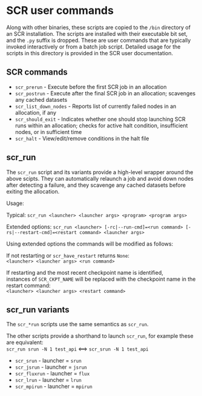 # SCR user commands
Along with other binaries, these scripts are copied to the ``/bin`` directory of an SCR installation.
The scripts are installed with their executable bit set, and the ``.py`` suffix is dropped.
These are user commands that are typically invoked interactively or from a batch job script.
Detailed usage for the scripts in this directory is provided in the SCR user documentation.

## SCR commands

- ``scr_prerun``          - Execute before the first SCR job in an allocation
- ``scr_postrun``         - Execute after the final SCR job in an allocation; scavenges any cached datasets
- ``scr_list_down_nodes`` - Reports list of currently failed nodes in an allocation, if any
- ``scr_should_exit``     - Indicates whether one should stop launching SCR runs within an allocation; checks for active halt condition, insufficient nodes, or in sufficient time
- ``scr_halt``            - View/edit/remove conditions in the halt file  

## scr\_run

The ``scr_run`` script and its variants provide a high-level wrapper around the above scipts.
They can automatically relaunch a job and avoid down nodes after detecting a failure,
and they scavenge any cached datasets before exiting the allocation.
  
Usage:
 
Typical:
``scr_run <launcher> <launcher args> <program> <program args>``  
 
Extended options:
``scr_run <launcher> [-rc|--run-cmd]=<run command> [-rs|--restart-cmd]=<restart command> <launcher args>``  

Using extended options the commands will be modified as follows:  

If not restarting or ``scr_have_restart`` returns ``None``:  
``<launcher> <launcher args> <run command>``  

If restarting and the most recent checkpoint name is identified,  
instances of `SCR_CKPT_NAME` will be replaced with the checkpoint name in the restart command:  
``<launcher> <launcher args> <restart command>``  
 
## scr\_run variants

The ``scr_*run`` scripts use the same semantics as ``scr_run``.
 
The other scripts provide a shorthand to launch ``scr_run``, for example these are equivalent:  
``scr_run srun -N 1 test_api`` <==> ``scr_srun -N 1 test_api``  

- ``scr_srun`` - launcher = ``srun``
- ``scr_jsrun`` - launcher = ``jsrun``
- ``scr_fluxrun`` - launcher = ``flux``
- ``scr_lrun``  - launcher = ``lrun``
- ``scr_mpirun`` - launcher = ``mpirun``
